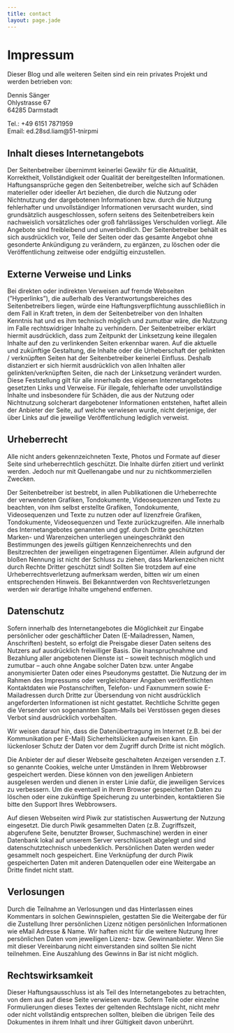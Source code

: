 ```yaml
---
title: contact
layout: page.jade
---
```


# Impressum

Dieser Blog und alle weiteren Seiten sind ein rein privates Projekt und werden betrieben von:

Dennis Sänger  
Ohlystrasse 67  
64285 Darmstadt  

Tel.: +49 6151 7871959  
Email: <span class="email">ed.28sd.liam@51-tnirpmi</span>  

## Inhalt dieses Internetangebots

Der Seitenbetreiber übernimmt keinerlei Gewähr für die Aktualität, Korrektheit, Vollständigkeit oder Qualität der bereitgestellten Informationen. Haftungsansprüche gegen den Seitenbetreiber, welche sich auf Schäden materieller oder ideeller Art beziehen, die durch die Nutzung oder Nichtnutzung der dargebotenen Informationen bzw. durch die Nutzung fehlerhafter und unvollständiger Informationen verursacht wurden, sind grundsätzlich ausgeschlossen, sofern seitens des Seitenbetreibers kein nachweislich vorsätzliches oder groß fahrlässiges Verschulden vorliegt. Alle Angebote sind freibleibend und unverbindlich. Der Seitenbetreiber behält es sich ausdrücklich vor, Teile der Seiten oder das gesamte Angebot ohne gesonderte Ankündigung zu verändern, zu ergänzen, zu löschen oder die Veröffentlichung zeitweise oder endgültig einzustellen.

## Externe Verweise und Links

Bei direkten oder indirekten Verweisen auf fremde Webseiten (”Hyperlinks”), die außerhalb des Verantwortungsbereiches des Seitenbetreibers liegen, würde eine Haftungsverpflichtung ausschließlich in dem Fall in Kraft treten, in dem der Seitenbetreiber von den Inhalten Kenntnis hat und es ihm technisch möglich und zumutbar wäre, die Nutzung im Falle rechtswidriger Inhalte zu verhindern. Der Seitenbetreiber erklärt hiermit ausdrücklich, dass zum Zeitpunkt der Linksetzung keine illegalen Inhalte auf den zu verlinkenden Seiten erkennbar waren. Auf die aktuelle und zukünftige Gestaltung, die Inhalte oder die Urheberschaft der gelinkten / verknüpften Seiten hat der Seitenbetreiber keinerlei Einfluss. Deshalb distanziert er sich hiermit ausdrücklich von allen Inhalten aller gelinkten/verknüpften Seiten, die nach der Linksetzung verändert wurden. Diese Feststellung gilt für alle innerhalb des eigenen Internetangebotes gesetzten Links und Verweise. Für illegale, fehlerhafte oder unvollständige Inhalte und insbesondere für Schäden, die aus der Nutzung oder Nichtnutzung solcherart dargebotener Informationen entstehen, haftet allein der Anbieter der Seite, auf welche verwiesen wurde, nicht derjenige, der über Links auf die jeweilige Veröffentlichung lediglich verweist.

## Urheberrecht

Alle nicht anders gekennzeichneten Texte, Photos und Formate auf dieser Seite sind urheberrechtlich geschützt. Die Inhalte dürfen zitiert und verlinkt werden. Jedoch nur mit Quellenangabe und nur zu nichtkommerziellen Zwecken.

Der Seitenbetreiber ist bestrebt, in allen Publikationen die Urheberrechte der verwendeten Grafiken, Tondokumente, Videosequenzen und Texte zu beachten, von ihm selbst erstellte Grafiken, Tondokumente, Videosequenzen und Texte zu nutzen oder auf lizenzfreie Grafiken, Tondokumente, Videosequenzen und Texte zurückzugreifen. Alle innerhalb des Internetangebotes genannten und ggf. durch Dritte geschützten Marken- und Warenzeichen unterliegen uneingeschränkt den Bestimmungen des jeweils gültigen Kennzeichenrechts und den Besitzrechten der jeweiligen eingetragenen Eigentümer. Allein aufgrund der bloßen Nennung ist nicht der Schluss zu ziehen, dass Markenzeichen nicht durch Rechte Dritter geschützt sind! Sollten Sie trotzdem auf eine Urheberrechtsverletzung aufmerksam werden, bitten wir um einen entsprechenden Hinweis. Bei Bekanntwerden von Rechtsverletzungen werden wir derartige Inhalte umgehend entfernen.

## Datenschutz

Sofern innerhalb des Internetangebotes die Möglichkeit zur Eingabe persönlicher oder geschäftlicher Daten (E-Mailadressen, Namen, Anschriften) besteht, so erfolgt die Preisgabe dieser Daten seitens des Nutzers auf ausdrücklich freiwilliger Basis. Die Inanspruchnahme und Bezahlung aller angebotenen Dienste ist – soweit technisch möglich und zumutbar – auch ohne Angabe solcher Daten bzw. unter Angabe anonymisierter Daten oder eines Pseudonyms gestattet. Die Nutzung der im Rahmen des Impressums oder vergleichbarer Angaben veröffentlichten Kontaktdaten wie Postanschriften, Telefon- und Faxnummern sowie E-Mailadressen durch Dritte zur Übersendung von nicht ausdrücklich angeforderten Informationen ist nicht gestattet. Rechtliche Schritte gegen die Versender von sogenannten Spam-Mails bei Verstössen gegen dieses Verbot sind ausdrücklich vorbehalten.

Wir weisen darauf hin, dass die Datenübertragung im Internet (z.B. bei der Kommunikation per E-Mail) Sicherheitslücken aufweisen kann. Ein lückenloser Schutz der Daten vor dem Zugriff durch Dritte ist nicht möglich.

Die Anbieter der auf dieser Webseite geschalteten Anzeigen versenden z.T. so genannte Cookies, welche unter Umständen in Ihrem Webbrowser gespeichert werden. Diese können von den jeweiligen Anbietern ausgelesen werden und dienen in erster Linie dafür, die jeweiligen Services zu verbessern. Um die eventuell in Ihrem Browser gespeicherten Daten zu löschen oder eine zukünftige Speicherung zu unterbinden, kontaktieren Sie bitte den Support Ihres Webbrowsers.

Auf diesen Webseiten wird Piwik zur statistischen Auswertung der Nutzung eingesetzt. Die durch Piwik gesammelten Daten (z.B. Zugriffszeit, abgerufene Seite, benutzter Browser, Suchmaschine) werden in einer Datenbank lokal auf unserem Server verschlüsselt abgelegt und sind datenschutztechnisch unbedenklich. Persönlichen Daten werden weder gesammelt noch gespeichert. Eine Verknüpfung der durch Piwik gespeicherten Daten mit anderen Datenquellen oder eine Weitergabe an Dritte findet nicht statt.

## Verlosungen

Durch die Teilnahme an Verlosungen und das Hinterlassen eines Kommentars in solchen Gewinnspielen, gestatten Sie die Weitergabe der für die Zustellung Ihrer persönlichen Lizenz nötigen persönlichen Informationen wie eMail Adresse & Name. Wir haften nicht für die weitere Nutzung Ihrer persönlichen Daten vom jeweiligen Lizenz- bzw. Gewinnanbieter. Wenn Sie mit dieser Vereinbarung nicht einverstanden sind sollten Sie nicht teilnehmen. Eine Auszahlung des Gewinns in Bar ist nicht möglich.

## Rechtswirksamkeit

Dieser Haftungsausschluss ist als Teil des Internetangebotes zu betrachten, von dem aus auf diese Seite verwiesen wurde. Sofern Teile oder einzelne Formulierungen dieses Textes der geltenden Rechtslage nicht, nicht mehr oder nicht vollständig entsprechen sollten, bleiben die übrigen Teile des Dokumentes in ihrem Inhalt und ihrer Gültigkeit davon unberührt.
